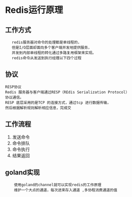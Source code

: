 # Redis运行原理

## 工作方式
```
   redis服务器对命令的处理都是单线程的，
   但是I/O层面却面向多个客户端并发地提供服务，
   并发到内部单线程的转化通过多路复用框架来实现。
   redis命令从发送到执行经理以下四个过程 
```

## 协议

```
RESP协议
Redis 服务器与客户端通过RESP（REdis Serialization Protocol）
协议通信。
RESP 底层采用的是TCP 的连接方式，通过tcp 进行数据传输，
然后根据解析规则解析相应信息，完成交
```

## 工作流程
1. 发送命令
2. 命令排队
3. 命令执行
4. 结果返回


## goland实现

```
    使用goland的channel就可以实现redis的工作原理
    维护一个大点的通道，每次进来存入通道 ,多协程消费通道的值
```



